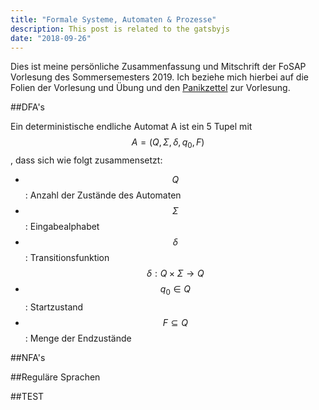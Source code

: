 ```yaml
---
title: "Formale Systeme, Automaten & Prozesse"
description: This post is related to the gatsbyjs
date: "2018-09-26"
---
```


Dies ist meine persönliche Zusammenfassung und Mitschrift der FoSAP Vorlesung des Sommersemesters 2019. Ich beziehe mich hierbei auf die Folien der Vorlesung und Übung und
den [Panikzettel](https://panikzettel.philworld.de/fosap.pdf) zur Vorlesung.

##DFA's

Ein deterministische endliche Automat A ist ein 5 Tupel mit $$ A = (Q,\Sigma,\delta,q_0,F) $$, dass sich wie folgt zusammensetzt:

- $$ Q $$: Anzahl der Zustände des Automaten
- $$ \Sigma $$: Eingabealphabet
- $$ \delta $$: Transitionsfunktion $$ \delta : Q \times \Sigma \rightarrow Q $$
- $$ q_0 \in Q$$: Startzustand
- $$ F \subseteq Q$$: Menge der Endzustände

##NFA's

##Reguläre Sprachen

##TEST
